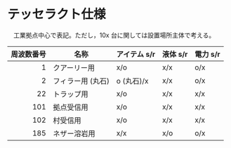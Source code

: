 # テッセラクト仕様

　工業拠点中心で表記。ただし，10x 台に関しては設置場所主体で考える。

|周波数番号|名称             |アイテム s/r|液体 s/r|電力 s/r|
|---------:|-----------------|------------|--------|--------|
|         1|クアーリー用     |x/o         |x/x     |o/x     |
|         2|フィラー用 (丸石)|o (丸石)/x  |x/x     |o/x     |
|        22|トラップ用       |x/o         |x/x     |x/x     |
|       101|拠点受信用       |x/o         |x/x     |x/x     |
|       102|村受信用         |x/o         |x/x     |x/x     |
|       185|ネザー溶岩用     |x/x         |x/o     |o/x     |
